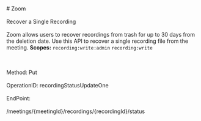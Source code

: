 <br>#     Zoom</br>
<br>Recover a Single Recording</br>
<br>Zoom allows users to recover recordings from trash for up to 30 days from the deletion date. Use this API to recover a single recording file from the meeting.
**Scopes:** `recording:write:admin` `recording:write`
 
</br>
<br>Method: Put</br>
<br>OperationID: recordingStatusUpdateOne</br>
<br>EndPoint:</br>
<br>/meetings/{meetingId}/recordings/{recordingId}/status</br>
